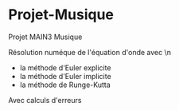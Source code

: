 # Projet-Musique
Projet MAIN3 Musique

Résolution numéque de l'équation d'onde avec \n
  - la méthode d'Euler explicite
  - la méthode d'Euler implicite
  - la méthode de Runge-Kutta

Avec calculs d'erreurs
